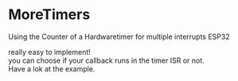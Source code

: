 # MoreTimers
Using the Counter of a Hardwaretimer for multiple interrupts ESP32  
  
really easy to implement!  
you can choose if your callback runs in the timer ISR or not.  
Have a lok at the example.
